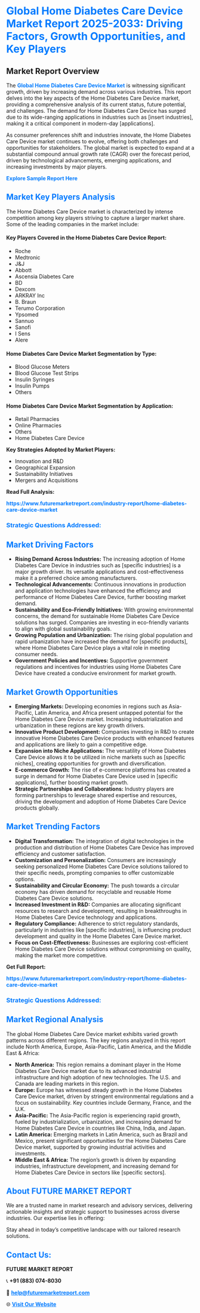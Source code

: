 <h1 style="color: #007BFF;">Global Home Diabetes Care Device Market Report 2025-2033: Driving Factors, Growth Opportunities, and Key Players</h1>

<section id="overview">
<h2>Market Report Overview</h2>
<p>The <a href="https://www.futuremarketreport.com/industry-report/home-diabetes-care-device-market" style="color: #007BFF; text-decoration: none;"><strong>Global Home Diabetes Care Device Market</strong></a> is witnessing significant growth, driven by increasing demand across various industries. This report delves into the key aspects of the Home Diabetes Care Device market, providing a comprehensive analysis of its current status, future potential, and challenges. The demand for Home Diabetes Care Device has surged due to its wide-ranging applications in industries such as [insert industries], making it a critical component in modern-day [applications].</p>
<p>As consumer preferences shift and industries innovate, the Home Diabetes Care Device market continues to evolve, offering both challenges and opportunities for stakeholders. The global market is expected to expand at a substantial compound annual growth rate (CAGR) over the forecast period, driven by technological advancements, emerging applications, and increasing investments by major players.</p>
</section>

<section id="overview">
<p><a href="https://www.futuremarketreport.com/request-sample/reportId=127456" style="color: #007BFF; text-decoration: none;"><strong>Explore Sample Report Here</strong></a></p>
</section>

<section id="key-players">
<h2 style="color: #007BFF;">Market Key Players Analysis</h2>
<p>The Home Diabetes Care Device market is characterized by intense competition among key players striving to capture a larger market share. Some of the leading companies in the market include:</p>
<h4>Key Players Covered in the Home Diabetes Care Device Report:</h4>
<ul><li>Roche</li><li>Medtronic</li><li>J&amp;J</li><li>Abbott</li><li>Ascensia Diabetes Care</li><li>BD</li><li>Dexcom</li><li>ARKRAY Inc</li><li>B. Braun</li><li>Terumo Corporation</li><li>Ypsomed</li><li>Sannuo</li><li>Sanofi</li><li>I Sens</li><li>Alere</li></ul>
<h4>Home Diabetes Care Device Market Segmentation by Type:</h4>
<ul><li>Blood Glucose Meters</li><li>Blood Glucose Test Strips</li><li>Insulin Syringes</li><li>Insulin Pumps</li><li>Others</li></ul>

<h4>Home Diabetes Care Device Market Segmentation by Application:</h4>
<ul><li>Retail Pharmacies</li><li>Online Pharmacies</li><li>Others</li><li>Home Diabetes Care Device</li></ul>
<p><strong>Key Strategies Adopted by Market Players:</strong></p>
<ul>
<li>Innovation and R&D</li>
<li>Geographical Expansion</li>
<li>Sustainability Initiatives</li>
<li>Mergers and Acquisitions</li>
</ul>
</section>

<section>
<p><strong>Read Full Analysis: </strong></p><a href="https://www.futuremarketreport.com/industry-report/home-diabetes-care-device-market" style="color: #007BFF; text-decoration: none;"><strong>https://www.futuremarketreport.com/industry-report/home-diabetes-care-device-market</strong></a>
<h3 style="color: #007BFF;">Strategic Questions Addressed:</h3>
</section>

<section id="driving-factors">
<h2 style="color: #007BFF;">Market Driving Factors</h2>
<ul>
<li><strong>Rising Demand Across Industries:</strong> The increasing adoption of Home Diabetes Care Device in industries such as [specific industries] is a major growth driver. Its versatile applications and cost-effectiveness make it a preferred choice among manufacturers.</li>
<li><strong>Technological Advancements:</strong> Continuous innovations in production and application technologies have enhanced the efficiency and performance of Home Diabetes Care Device, further boosting market demand.</li>
<li><strong>Sustainability and Eco-Friendly Initiatives:</strong> With growing environmental concerns, the demand for sustainable Home Diabetes Care Device solutions has surged. Companies are investing in eco-friendly variants to align with global sustainability goals.</li>
<li><strong>Growing Population and Urbanization:</strong> The rising global population and rapid urbanization have increased the demand for [specific products], where Home Diabetes Care Device plays a vital role in meeting consumer needs.</li>
<li><strong>Government Policies and Incentives:</strong> Supportive government regulations and incentives for industries using Home Diabetes Care Device have created a conducive environment for market growth.</li>
</ul>
</section>

<section id="growth-opportunities">
<h2 style="color: #007BFF;">Market Growth Opportunities</h2>
<ul>
<li><strong>Emerging Markets:</strong> Developing economies in regions such as Asia-Pacific, Latin America, and Africa present untapped potential for the Home Diabetes Care Device market. Increasing industrialization and urbanization in these regions are key growth drivers.</li>
<li><strong>Innovative Product Development:</strong> Companies investing in R&D to create innovative Home Diabetes Care Device products with enhanced features and applications are likely to gain a competitive edge.</li>
<li><strong>Expansion into Niche Applications:</strong> The versatility of Home Diabetes Care Device allows it to be utilized in niche markets such as [specific niches], creating opportunities for growth and diversification.</li>
<li><strong>E-commerce Growth:</strong> The rise of e-commerce platforms has created a surge in demand for Home Diabetes Care Device used in [specific applications], further boosting market growth.</li>
<li><strong>Strategic Partnerships and Collaborations:</strong> Industry players are forming partnerships to leverage shared expertise and resources, driving the development and adoption of Home Diabetes Care Device products globally.</li>
</ul>
</section>

<section id="trending-factors">
<h2 style="color: #007BFF;">Market Trending Factors</h2>
<ul>
<li><strong>Digital Transformation:</strong> The integration of digital technologies in the production and distribution of Home Diabetes Care Device has improved efficiency and customer satisfaction.</li>
<li><strong>Customization and Personalization:</strong> Consumers are increasingly seeking personalized Home Diabetes Care Device solutions tailored to their specific needs, prompting companies to offer customizable options.</li>
<li><strong>Sustainability and Circular Economy:</strong> The push towards a circular economy has driven demand for recyclable and reusable Home Diabetes Care Device solutions.</li>
<li><strong>Increased Investment in R&D:</strong> Companies are allocating significant resources to research and development, resulting in breakthroughs in Home Diabetes Care Device technology and applications.</li>
<li><strong>Regulatory Compliance:</strong> Adherence to strict regulatory standards, particularly in industries like [specific industries], is influencing product development and quality in the Home Diabetes Care Device market.</li>
<li><strong>Focus on Cost-Effectiveness:</strong> Businesses are exploring cost-efficient Home Diabetes Care Device solutions without compromising on quality, making the market more competitive.</li>
</ul>
</section>

<section>
<p><strong>Get Full Report: </strong></p><a href="https://www.futuremarketreport.com/industry-report/home-diabetes-care-device-market" style="color: #007BFF; text-decoration: none;"><strong>https://www.futuremarketreport.com/industry-report/home-diabetes-care-device-market</strong></a>
<h3 style="color: #007BFF;">Strategic Questions Addressed:</h3>
</section>


<section id="regional-analysis">
<h2 style="color: #007BFF;">Market Regional Analysis</h2>
<p>The global Home Diabetes Care Device market exhibits varied growth patterns across different regions. The key regions analyzed in this report include North America, Europe, Asia-Pacific, Latin America, and the Middle East & Africa:</p>
<ul>
<li><strong>North America:</strong> This region remains a dominant player in the Home Diabetes Care Device market due to its advanced industrial infrastructure and high adoption of new technologies. The U.S. and Canada are leading markets in this region.</li>
<li><strong>Europe:</strong> Europe has witnessed steady growth in the Home Diabetes Care Device market, driven by stringent environmental regulations and a focus on sustainability. Key countries include Germany, France, and the U.K.</li>
<li><strong>Asia-Pacific:</strong> The Asia-Pacific region is experiencing rapid growth, fueled by industrialization, urbanization, and increasing demand for Home Diabetes Care Device in countries like China, India, and Japan.</li>
<li><strong>Latin America:</strong> Emerging markets in Latin America, such as Brazil and Mexico, present significant opportunities for the Home Diabetes Care Device market, supported by growing industrial activities and investments.</li>
<li><strong>Middle East & Africa:</strong> The region’s growth is driven by expanding industries, infrastructure development, and increasing demand for Home Diabetes Care Device in sectors like [specific sectors].</li>
</ul>
</section>

<footer>
<h2 style="color: #007BFF;">About FUTURE MARKET REPORT</h2>
<p>We are a trusted name in market research and advisory services, delivering actionable insights and strategic support to businesses across diverse industries. Our expertise lies in offering:</p>

<p>Stay ahead in today’s competitive landscape with our tailored research solutions.</p>

<h2 style="color: #007BFF;">Contact Us:</h2>
<p><strong>FUTURE MARKET REPORT</strong></p>
<p>📞 <strong>+91 (883) 074-8030</strong></p>
<p>📧 <strong><a href="mailto:help@futuremarketreport.com" style="color: #007BFF;">help@futuremarketreport.com</a></strong></p>
<p>🌐 <strong><a href="https://www.futuremarketreport.com/" style="color: #007BFF;">Visit Our Website</a></strong></p>
</footer>